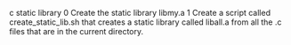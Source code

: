 c static library
0 Create the static library libmy.a
1 Create a script called create_static_lib.sh that creates a static library called liball.a from all the .c files that are in the current directory.
